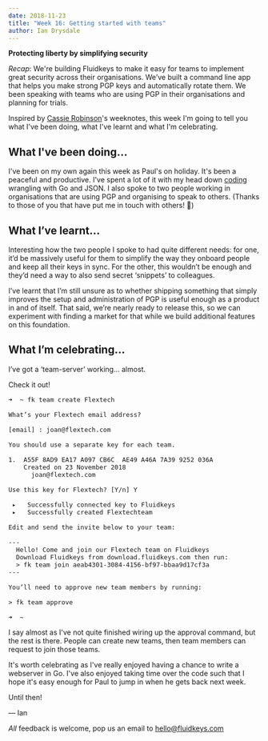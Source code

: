 ```yaml
---
date: 2018-11-23
title: "Week 16: Getting started with teams"
author: Ian Drysdale
---
```

**Protecting liberty by simplifying security**

_Recap_: We're building Fluidkeys to make it easy for teams to implement great security across their organisations. We’ve built a command line app that helps you make strong PGP keys and automatically rotate them. We been speaking with teams who are using PGP in their organisations and planning for trials.

Inspired by [Cassie Robinson](https://medium.com/@cassierobinson)'s weeknotes, this week I'm going to tell you what I've been doing, what I've learnt and what I'm celebrating.

## What I've been doing...

I've been on my own again this week as Paul's on holiday. It's been a peaceful and productive. I've spent a lot of it with my head down [coding](https://github.com/fluidkeys) wrangling with Go and JSON. I also spoke to two people working in organisations that are using PGP and organising to speak to others. (Thanks to those of you that have put me in touch with others! 🙏)

## What I’ve learnt…
Interesting how the two people I spoke to had quite different needs: for one, it’d be massively useful for them to simplify the way they onboard people and keep all their keys in sync. For the other, this wouldn’t be enough and they’d need a way to also send secret ‘snippets’ to colleagues.

I’ve learnt that I’m still unsure as to whether shipping something that simply improves the setup and administration of PGP is useful enough as a product in and of itself. That said, we’re nearly ready to release this, so we can experiment with finding a market for that while we build additional features on this foundation.

## What I’m celebrating…
I’ve got a ‘team-server’ working… almost.

Check it out!

<pre class="terminal" style="font-size: 0.9em;">
<span class="prompt">➜</span>  <span class="directory">~</span> fk team create Flextech

What’s your Flextech email address?

[email] : joan@flextech.com

You should use a separate key for each team.

1.  A55F 8AD9 EA17 A097 CB6C  AE49 A46A 7A39 9252 036A
    Created on 23 November 2018
      joan@flextech.com

Use this key for Flextech? [Y/n] Y

<span class="positive"> ▸   Successfully connected key to Fluidkeys
 ▸   Successfully created Flextechteam</span>

Edit and send the invite below to your team:

---
  Hello! Come and join our Flextech team on Fluidkeys
  Download Fluidkeys from download.fluidkeys.com then run:
  > fk team join aeab4301-3084-4156-bf97-bbaa9d17cf3a
---

You’ll need to approve new team members by running:

> fk team approve

<span class="prompt">➜</span>  <span class="directory">~</span>
</pre>

I say almost as I've not quite finished wiring up the approval command, but the rest is there. People can create new teams, then team members can request to join those teams.

It's worth celebrating as I've really enjoyed having a chance to write a webserver in Go. I've also enjoyed taking time over the code such that I hope it's easy enough for Paul to jump in when he gets back next week.

Until then!

— Ian

*All* feedback is welcome, pop us an email to
[hello@fluidkeys.com](mailto:hello@fluidkeys.com)
